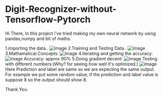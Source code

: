 # Digit-Recognizer-without-Tensorflow-Pytorch
Hi There, In this project i've tried making my own neural network by using pandas,numpy and bit of maths.


1.importing the data..
![image](https://user-images.githubusercontent.com/96855667/210269022-1e54feaa-478a-4230-8778-2bcde2e62fa4.png)
2.Training and Testing Data..
![image](https://user-images.githubusercontent.com/96855667/210269112-e5d40cb3-dbb1-464a-af17-49bfe602d3cd.png)
3.Mathamatical Concepts:
![image](https://user-images.githubusercontent.com/96855667/210269247-3ac41d45-a049-487e-b5f8-d81bc42eddd4.png)
4.Iterating and getting the accuracy:
![image](https://user-images.githubusercontent.com/96855667/210269342-7dbf37c0-e64f-4281-9b2b-40caa1086c8c.png)
Accuracy: approx 90%
5.Doing gradient decent:
![image](https://user-images.githubusercontent.com/96855667/210269466-de8de9f9-bb39-46d5-98ad-254c946d1e8b.png)
Testing with different numbers:(Why? for seeing how well it's optimized.)
![image](https://user-images.githubusercontent.com/96855667/210269618-aa09dd3f-3848-4f73-8a17-f53692280c8a.png)
Here Prediction and label are same so we are expecting the same output. For example we put some random value, if the prediction and label value is suppose 8 so  the output should show 8. 



Thank You.
